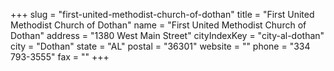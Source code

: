 +++
slug = "first-united-methodist-church-of-dothan"
title = "First United Methodist Church of Dothan"
name = "First United Methodist Church of Dothan"
address = "1380 West Main Street"
cityIndexKey = "city-al-dothan"
city = "Dothan"
state = "AL"
postal = "36301"
website = ""
phone = "334 793-3555"
fax = ""
+++
